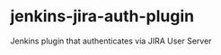 jenkins-jira-auth-plugin
========================

Jenkins plugin that authenticates via JIRA User Server
